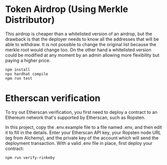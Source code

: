 # Token Airdrop (Using Merkle Distributor)

This airdrop is cheaper than a whitelisted version of an airdrop, but the drawback is that the deployer needs to know all the addresses that will be able to withdraw. It is not possible to change the original list because the merkle root would change too. On the other hand a whitelisted version could be modified at any moment by an admin allowing more flexibility but paying a higher price.

```shell
npm install
npx hardhat compile
npm run test
```

# Etherscan verification

To try out Etherscan verification, you first need to deploy a contract to an Ethereum network that's supported by Etherscan, such as Ropsten.

In this project, copy the .env.example file to a file named .env, and then edit it to fill in the details. Enter your Etherscan API key, your Ropsten node URL (eg from Alchemy), and the private key of the account which will send the deployment transaction. With a valid .env file in place, first deploy your contract:

```shell
npm run verify-rinkeby
```
